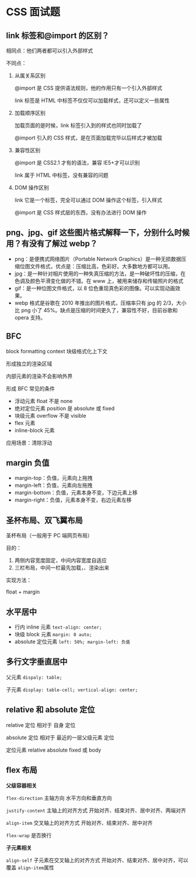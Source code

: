 # CSS 面试题

## link 标签和@import 的区别？

相同点：他们两者都可以引入外部样式

不同点：

1. 从属关系区别

   @import 是 CSS 提供语法规则，他的作用只有一个引入外部样式

   link 标签是 HTML 中标签不仅仅可以加载样式，还可以定义一些属性

2. 加载顺序区别

   加载页面的是时候，link 标签引入到的样式也同时加载了

   @import 引入的 CSS 样式，是在页面加载完毕以后样式才被加载

3. 兼容性区别

   @import 是 CSS2.1 才有的语法，兼容 IE5+才可以识别

   link 属于 HTML 中标签，没有兼容的问题

4. DOM 操作区别

   link 它是一个标签，完全可以通过 DOM 操作这个标签，引入样式

   @import 是 CSS 样式层的东西，没有办法进行 DOM 操作

## png、jpg、gif 这些图片格式解释一下，分别什么时候用？有没有了解过 webp？

- png：是便携式网络图片（Portable Network Graphics）是一种无损数据压缩位图文件格式，优点是：压缩比高，色彩好。大多数地方都可以用。
- jpg：是一种针对相片使用的一种失真压缩的方法，是一种破坏性的压缩，在色调及颜色平滑变化做的不错。在 www 上，被用来储存和传输照片的格式
- gif：是一种位图文件格式，以 8 位色重现真色彩的图像。可以实现动画效果。
- webp 格式是谷歌在 2010 年推出的图片格式，压缩率只有 jpg 的 2/3，大小比 png 小了 45%。缺点是压缩的时间更久了，兼容性不好，目前谷歌和 opera 支持。

## BFC

block formatting context 块级格式化上下文

形成独立的渲染区域

内部元素的渲染不会影响外界

形成 BFC 常见的条件

- 浮动元素 float 不是 none
- 绝对定位元素 position 是 absolute 或 fixed
- 块级元素 overflow 不是 visible
- flex 元素
- inline-block 元素

应用场景：清除浮动

## margin 负值

- margin-top：负值，元素向上拖拽
- margin-left：负值，元素向左拖拽
- margin-bottom：负值，元素本身不变，下边元素上移
- margin-right：负值，元素本身不变，右边元素左移

## 圣杯布局、双飞翼布局

圣杯布局（一般用于 PC 端网页布局）

目的：

1. 两侧内容宽度固定，中间内容宽度自适应
2. 三栏布局，中间一栏最先加载，、渲染出来

实现方法：

float + margin

## 水平居中

- 行内 inline 元素 `text-align: center; `
- 块级 block 元素 `margin: 0 auto;`
- absolute 定位元素 `left: 50%; margin-left: 负值`

## 多行文字垂直居中

父元素 `dispaly: table;`

子元素 `display: table-cell; vertical-align: center;`

## relative 和 absolute 定位

relative 定位 相对于 自身 定位

absolute 定位 相对于 最近的一层父级元素 定位

定位元素 relative absolute fixed 或 body

## flex 布局

**父级容器相关**

`flex-direction`		主轴方向							水平方向和垂直方向

`justify-content`	  主轴上的对齐方式			开始对齐、结束对齐、居中对齐、两端对齐

`align-item`				交叉轴上的对齐方式		开始对齐、结束对齐、居中对齐

`flex-wrap`	      		是否换行

**子元素相关**

`align-self`				子元素在交叉轴上的对齐方式	开始对齐、结束对齐、居中对齐，可以覆盖 `align-item`属性